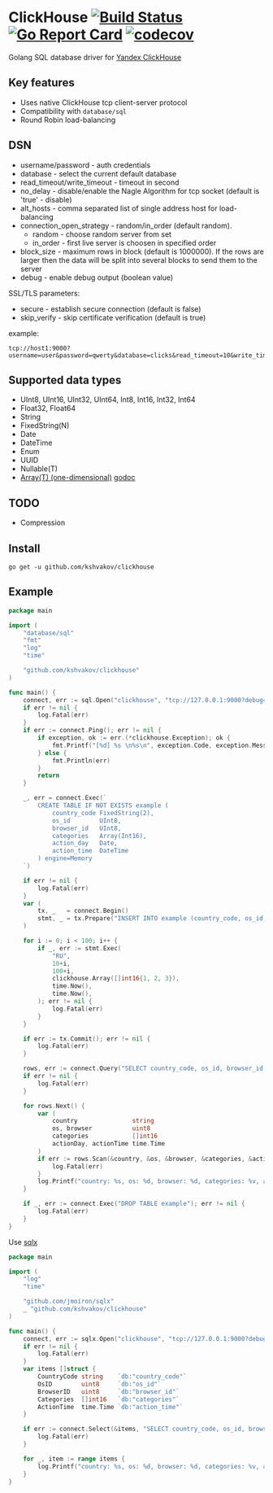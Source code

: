 # ClickHouse [![Build Status](https://travis-ci.org/kshvakov/clickhouse.svg?branch=master)](https://travis-ci.org/kshvakov/clickhouse) [![Go Report Card](https://goreportcard.com/badge/github.com/kshvakov/clickhouse)](https://goreportcard.com/report/github.com/kshvakov/clickhouse) [![codecov](https://codecov.io/gh/kshvakov/clickhouse/branch/master/graph/badge.svg)](https://codecov.io/gh/kshvakov/clickhouse)

Golang SQL database driver for [Yandex ClickHouse](https://clickhouse.yandex/) 

## Key features

* Uses native ClickHouse tcp client-server protocol
* Compatibility with `database/sql`
* Round Robin load-balancing

## DSN 

* username/password - auth credentials
* database - select the current default database
* read_timeout/write_timeout - timeout in second 
* no_delay   - disable/enable the Nagle Algorithm for tcp socket (default is 'true' - disable)
* alt_hosts  - comma separated list of single address host for load-balancing
* connection_open_strategy - random/in_order (default random). 
    * random   - choose random server from set 
    * in_order - first live server is choosen in specified order
* block_size - maximum rows in block (default is 1000000). If the rows are larger then the data will be split into several blocks to send them to the server
* debug - enable debug output (boolean value)

SSL/TLS parameters:

* secure - establish secure connection (default is false)
* skip_verify - skip certificate verification (default is true)

example:
```
tcp://host1:9000?username=user&password=qwerty&database=clicks&read_timeout=10&write_timeout=20&alt_hosts=host2:9000,host3:9000
```

## Supported data types

* UInt8, UInt16, UInt32, UInt64, Int8, Int16, Int32, Int64
* Float32, Float64
* String
* FixedString(N)
* Date 
* DateTime
* Enum
* UUID
* Nullable(T)
* [Array(T) (one-dimensional)](https://clickhouse.yandex/reference_en.html#Array(T)) [godoc](https://godoc.org/github.com/kshvakov/clickhouse#Array)

## TODO

* Compression 

## Install
```
go get -u github.com/kshvakov/clickhouse
```

## Example
```go 
package main

import (
	"database/sql"
	"fmt"
	"log"
	"time"

	"github.com/kshvakov/clickhouse"
)

func main() {
	connect, err := sql.Open("clickhouse", "tcp://127.0.0.1:9000?debug=true")
	if err != nil {
		log.Fatal(err)
	}
	if err := connect.Ping(); err != nil {
		if exception, ok := err.(*clickhouse.Exception); ok {
			fmt.Printf("[%d] %s \n%s\n", exception.Code, exception.Message, exception.StackTrace)
		} else {
			fmt.Println(err)
		}
		return
	}

	_, err = connect.Exec(`
		CREATE TABLE IF NOT EXISTS example (
			country_code FixedString(2),
			os_id        UInt8,
			browser_id   UInt8,
			categories   Array(Int16),
			action_day   Date,
			action_time  DateTime
		) engine=Memory
	`)

	if err != nil {
		log.Fatal(err)
	}
	var (
		tx, _   = connect.Begin()
		stmt, _ = tx.Prepare("INSERT INTO example (country_code, os_id, browser_id, categories, action_day, action_time) VALUES (?, ?, ?, ?, ?, ?)")
	)

	for i := 0; i < 100; i++ {
		if _, err := stmt.Exec(
			"RU",
			10+i,
			100+i,
			clickhouse.Array([]int16{1, 2, 3}),
			time.Now(),
			time.Now(),
		); err != nil {
			log.Fatal(err)
		}
	}

	if err := tx.Commit(); err != nil {
		log.Fatal(err)
	}

	rows, err := connect.Query("SELECT country_code, os_id, browser_id, categories, action_day, action_time FROM example")
	if err != nil {
		log.Fatal(err)
	}

	for rows.Next() {
		var (
			country               string
			os, browser           uint8
			categories            []int16
			actionDay, actionTime time.Time
		)
		if err := rows.Scan(&country, &os, &browser, &categories, &actionDay, &actionTime); err != nil {
			log.Fatal(err)
		}
		log.Printf("country: %s, os: %d, browser: %d, categories: %v, action_day: %s, action_time: %s", country, os, browser, categories, actionDay, actionTime)
	}

	if _, err := connect.Exec("DROP TABLE example"); err != nil {
		log.Fatal(err)
	}
}
```

Use [sqlx](https://github.com/jmoiron/sqlx)

```go
package main

import (
	"log"
	"time"

	"github.com/jmoiron/sqlx"
	_ "github.com/kshvakov/clickhouse"
)

func main() {
	connect, err := sqlx.Open("clickhouse", "tcp://127.0.0.1:9000?debug=true")
	if err != nil {
		log.Fatal(err)
	}
	var items []struct {
		CountryCode string    `db:"country_code"`
		OsID        uint8     `db:"os_id"`
		BrowserID   uint8     `db:"browser_id"`
		Categories  []int16   `db:"categories"`
		ActionTime  time.Time `db:"action_time"`
	}

	if err := connect.Select(&items, "SELECT country_code, os_id, browser_id, categories, action_time FROM example"); err != nil {
		log.Fatal(err)
	}

	for _, item := range items {
		log.Printf("country: %s, os: %d, browser: %d, categories: %v, action_time: %s", item.CountryCode, item.OsID, item.BrowserID, item.Categories, item.ActionTime)
	}
}
```